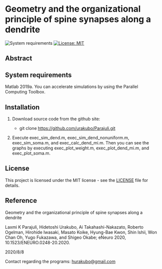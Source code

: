 # Geometry and the organizational principle of spine synapses along a dendrite

![System requirements](https://img.shields.io/badge/platform-matlab2019a%20or%20newer-green.svg)
[![License: MIT](https://img.shields.io/badge/license-MIT-blue.svg)](https://github.com/urakubo/Parajuli/blob/master/LICENSE)

## Abstract

## System requirements

Matlab 2019a. You can accelerate simulations by using the Parallel Computing Toolbox. 

## Installation

1. Download source code from the github site:

	- git clone https://github.com/urakubo/Parajuli.git

2. Execute exec_sim_dend.m, exec_sim_dend_nonuniform.m, exec_sim_soma.m, and exec_calc_dend_mi.m. 
 Then you can see the graphs by executing exec_plot_weight.m, exec_plot_dend_mi.m, and exec_plot_soma.m. 

## License

This project is licensed under the MIT license - see the [LICENSE](LICENSE) file for details.

## Reference
Geometry and the organizational principle of spine synapses along a dendrite

Laxmi K Parajuli, Hidetoshi Urakubo, Ai Takahashi-Nakazato, Roberto Ogelman, Hirohide Iwasaki, Masato Koike, Hyung-Bae Kwon, Shin Ishii, Won Chan Oh, Yugo Fukazawa, and Shigeo Okabe; eNeuro 2020, 10.1523/ENEURO.0248-20.2020.

2020/8/8

Contact regarding the programs: hurakubo@gmail.com


